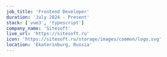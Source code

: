 ```yaml
---
job_title: 'Frontend Developer'
duration: 'July 2024 - Present'
stack: ['vue3', 'typescript']
company_name: 'Sitesoft'
live_url: 'https://sitesoft.ru'
icon: 'https://sitesoft.ru/storage/images/common/logo.svg'
location: 'Ekaterinburg, Russia'
---
```


